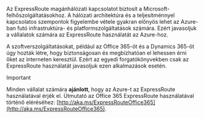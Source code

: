Az ExpressRoute magánhálózati kapcsolatot biztosít a Microsoft-felhőszolgáltatásokhoz. A hálózati architektúra és a teljesítménnyel kapcsolatos szempontok figyelembe vétele gyakran előnyös lehet az Azure-ban futó infrastruktúra- és platformszolgáltatások számára. Ezért javasoljuk a vállalatok számára az ExpressRoute használatát az Azure-hoz.

A szoftverszolgáltatásokat, például az Office 365-öt és a Dynamics 365-öt úgy hozták létre, hogy biztonságosan és megbízhatóan el lehessen érni őket az interneten keresztül.  Ezért az egyedi forgatókönyvekben csak az ExpressRoute használatát javasoljuk ezen alkalmazások esetén.

> [!IMPORTANT]
> Minden vállalat számára **ajánlott**, hogy az Azure-t az ExpressRoute használatával érjék el. Útmutató az Office 365 ExpressRoute használatával történő eléréséhez: [http://aka.ms/ExpressRouteOffice365](http://aka.ms/ExpressRouteOffice365).
> 
> 



<!--HONumber=Nov16_HO2-->


